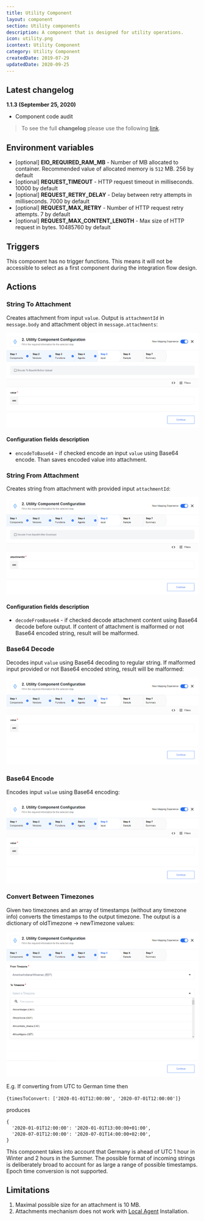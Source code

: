 ```yaml
---
title: Utility Component
layout: component
section: Utility components
description: A component that is designed for utility operations.
icon: utility.png
icontext: Utility Component
category: Utility Component
createdDate: 2019-07-29
updatedDate: 2020-09-25
---
```


## Latest changelog

**1.1.3 (September 25, 2020)**

* Component code audit

> To see the full **changelog** please use the following [link](changelog).

## Environment variables

* [optional] **EIO_REQUIRED_RAM_MB** - Number of MB allocated to container. Recommended value of allocated memory is `512` MB. 256 by default
* [optional] **REQUEST_TIMEOUT** - HTTP request timeout in milliseconds. 10000 by default
* [optional] **REQUEST_RETRY_DELAY** - Delay between retry attempts in milliseconds. 7000 by default
* [optional] **REQUEST_MAX_RETRY** - Number of HTTP request retry attempts. 7 by default
* [optional] **REQUEST_MAX_CONTENT_LENGTH** - Max size of HTTP request in bytes. 10485760 by default

## Triggers

This component has no trigger functions. This means it will not be accessible to
select as a first component during the integration flow design.

## Actions

### String To Attachment

Creates attachment from input `value`. Output is `attachmentId` in `message.body` and attachment object in `message.attachments`:

![String To Attachment](img/string-to-attachment.png)

#### Configuration fields description

* `encodeToBase64` - if checked encode an input `value` using Base64 encode. Than saves encoded value into attachment.

### String From Attachment

Creates string from attachment with provided input `attachmentId`:

![String From Attachment](img/string-from-attachment.png)

#### Configuration fields description

* `decodeFromBase64` - if checked decode attachment content using Base64 decode before output. If content of attachment is malformed or not Base64 encoded string, result will be malformed.  

### Base64 Decode

Decodes input `value` using Base64 decoding to regular string. If malformed input provided or not Base64 encoded string, result will be malformed:

![Base64 Decode](img/decode.png)

### Base64 Encode

Encodes input `value` using Base64 encoding:

![Base64 Encode](img/encode.png)

### Convert Between Timezones

Given two timezones and an array of timestamps (without any timezone info) converts the timestamps to the output timezone. The output is a dictionary of oldTimezone -> newTimezone values:

![Convert Between Timezones](img/convert-between-timezones.png)

E.g. If converting from UTC to German time then

`{timesToConvert: ['2020-01-01T12:00:00', '2020-07-01T12:00:00']}`

produces

```
{
  '2020-01-01T12:00:00': '2020-01-01T13:00:00+01:00',
  '2020-07-01T12:00:00': '2020-07-01T14:00:00+02:00',
}
```

This component takes into account that Germany is ahead of UTC 1 hour in Winter and 2 hours in the Summer.
The possible format of incoming strings is deliberately broad to account for as large a range of possible timestamps.
Epoch time conversion is not supported.


## Limitations

1. Maximal possible size for an attachment is 10 MB.
2. Attachments mechanism does not work with [Local Agent](/getting-started/local-agent) Installation.
